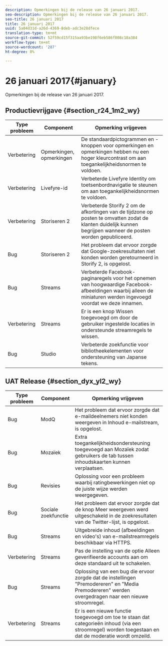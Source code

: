 ```yaml
---
description: Opmerkingen bij de release van 26 januari 2017.
seo-description: Opmerkingen bij de release van 26 januari 2017.
seo-title: 26 januari 2017
title: 26 januari 2017
uuid: 5a04d31d-a26d-4369-8deb-adc3e28dfece
translation-type: tm+mt
source-git-commit: 52f59cd15f315aa93be198f6eb586f008c18a384
workflow-type: tm+mt
source-wordcount: '287'
ht-degree: 0%

---
```



# 26 januari 2017{#january}

Opmerkingen bij de release van 26 januari 2017.

## Productievrijgave {#section_r24_1m2_wy}

| Type probleem | Component | Opmerking vrijgeven |
|--- |--- |--- |
| Verbetering | Opmerkingen, opmerkingen | De standaardpictogrammen en -knoppen voor opmerkingen en opmerkingen hebben nu een hoger kleurcontrast om aan toegankelijkheidsnormen te voldoen. |
| Verbetering | Livefyre-id | Verbeterde Livefyre Identity om toetsenbordnavigatie te steunen om aan toegankelijkheidsnormen te voldoen. |
| Verbetering | Storiseren 2 | Verbeterde Storify 2 om de afkortingen van de tijdzone op posten te omvatten zodat de klanten duidelijk kunnen begrijpen wanneer de posten worden gepubliceerd. |
| Bug | Storiseren 2 | Het probleem dat ervoor zorgde dat Google-zoekresultaten niet konden worden geretourneerd in Storify 2, is opgelost. |
| Bug | Streams | Verbeterde Facebook-paginaregels voor het opnemen van hoogwaardige Facebook-afbeeldingen waarbij alleen de miniaturen werden ingevoegd voordat we deze innamen. |
| Verbetering | Streams | Er is een knop Wissen toegevoegd om door de gebruiker ingestelde locaties in ondersteunde streamregels te wissen. |
| Bug | Studio | Verbeterde zoekfunctie voor bibliotheekelementen voor ondersteuning van Japanse tekens. |


## UAT Release {#section_dyx_yl2_wy}

| Type probleem | Component | Opmerking vrijgeven |
|--- |--- |--- |
| Bug | ModQ | Het probleem dat ervoor zorgde dat e-maildeelnemers niet konden weergeven in Inhoud e-mailstream, is opgelost. |
| Bug | Mozaïek | Extra toegankelijkheidsondersteuning toegevoegd aan Mozaïek zodat gebruikers de tab tussen inhoudskaarten kunnen verplaatsen. |
| Bug | Revisies | Oplossing voor een probleem waarbij ratingbewerkingen niet op de juiste wijze werden weergegeven. |
| Bug | Sociale zoekfunctie | Het probleem dat ervoor zorgde dat de knop Meer weergeven werd uitgeschakeld in de zoekresultaten van de Twitter-lijst, is opgelost. |
| Bug | Streams | Uitgebreide inhoud (afbeeldingen en video&#39;s) van e-mailstreamregels beschikbaar via HTTPS. |
| Verbetering | Streams | Pas de instelling van de optie Alleen geverifieerde accounts aan om deze standaard uit te schakelen. |
| Bug | Streams | Oplossing van een bug die ervoor zorgde dat de instellingen &quot;Premodereren&quot; en &quot;Media Premodereren&quot; werden overgedragen naar een nieuwe stroomregel. |
| Verbetering | Streams | Er is een nieuwe functie toegevoegd om toe te staan dat categorieën inhoud (via een stroomregel) worden toegestaan en dat de moderatie wordt omzeild. |

